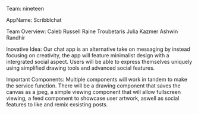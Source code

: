 Team: nineteen

AppName: Scribblchat

Team Overview:
Caleb Russell
Raine Troubetaris
Julia Kazmer
Ashwin Randhir

Inovative Idea:
Our chat app is an alternative take on messaging by instead focusing on creativity, 
the app will feature minimalist design with a intergrated social aspect. Users will be able to express themselves uniquely using simplified drawing tools and advanced social features.   

Important Components:
Multiple components will work in tandem to make the service function. There will be a drawing component that saves the canvas as a jpeg, a simple viewing component that will allow fullscreen viewing, a feed component to showcase user artwork, aswell as social features to like and remix exsisting posts. 